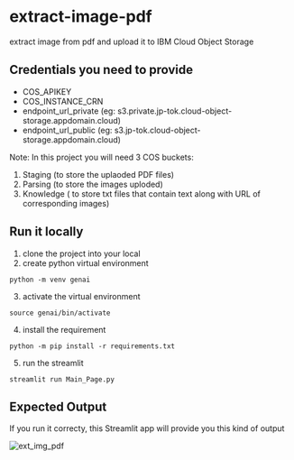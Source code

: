 # extract-image-pdf
extract image from pdf and upload it to IBM Cloud Object Storage

## Credentials you need to provide

- COS_APIKEY
- COS_INSTANCE_CRN
- endpoint_url_private (eg: s3.private.jp-tok.cloud-object-storage.appdomain.cloud)
- endpoint_url_public (eg: s3.jp-tok.cloud-object-storage.appdomain.cloud)

Note: In this project you will need 3 COS buckets:
1. Staging (to store the uplaoded PDF files)
2. Parsing (to store the images uploded)
3. Knowledge ( to store txt files that contain text along with URL of corresponding images)


## Run it locally

1. clone the project into your local
2. create python virtual environment

```python -m venv genai```

3. activate the virtual environment

```source genai/bin/activate```

4. install the requirement

```python -m pip install -r requirements.txt```

5. run the streamlit

```streamlit run Main_Page.py ```

## Expected Output

If you run it correcty, this Streamlit app will provide you this kind of output

![ext_img_pdf](https://github.com/thursy/extract-image-pdf/assets/32385413/257b252d-0143-4d0a-809e-c4857f37732b)
